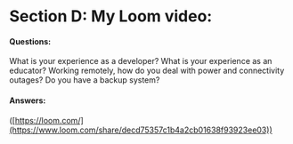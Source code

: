 # Section D: My Loom video:

#### Questions:

What is your experience as a developer?
What is your experience as an educator?
Working remotely, how do you deal with power and connectivity outages? Do you have a backup system?

#### Answers:

([https://loom.com/](https://www.loom.com/share/decd75357c1b4a2cb01638f93923ee03))
